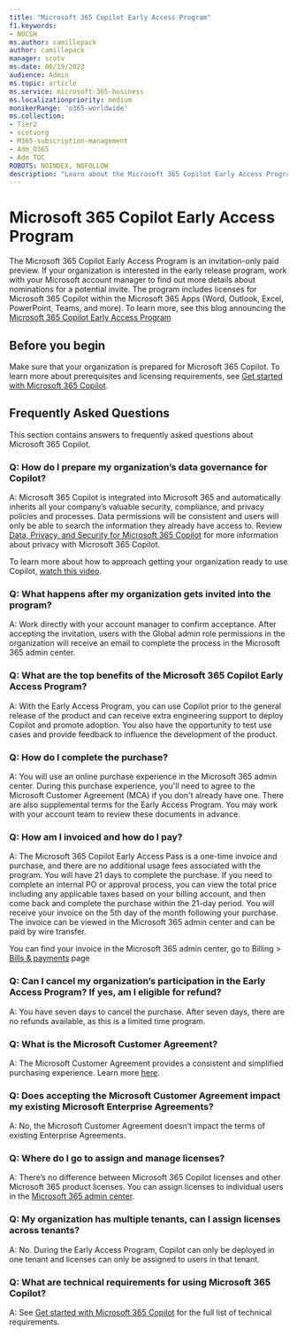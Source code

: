 ```yaml
---
title: "Microsoft 365 Copilot Early Access Program"
f1.keywords:
- NOCSH
ms.author: camillepack
author: camillepack
manager: scotv
ms.date: 06/19/2023
audience: Admin
ms.topic: article
ms.service: microsoft-365-business
ms.localizationpriority: medium
monikerRange: 'o365-worldwide'
ms.collection: 
- Tier2
- scotvorg
- M365-subscription-management 
- Adm_O365
- Adm_TOC
ROBOTS: NOINDEX, NOFOLLOW
description: "Learn about the Microsoft 365 Copilot Early Access Program."
---
```


# Microsoft 365 Copilot Early Access Program

The Microsoft 365 Copilot Early Access Program is an invitation-only paid preview. If your organization is interested in the early release program, work with your Microsoft account manager to find out more details about nominations for a potential invite. The program includes licenses for Microsoft 365 Copilot within the Microsoft 365 Apps (Word, Outlook, Excel, PowerPoint, Teams, and more). To learn more, see this blog announcing the [Microsoft 365 Copilot Early Access Program](https://www.microsoft.com/microsoft-365/blog/2023/05/09/introducing-the-microsoft-365-copilot-early-access-program-and-new-capabilities-in-copilot/)

## Before you begin

Make sure that your organization is prepared for Microsoft 365 Copilot. To learn more about prerequisites and licensing requirements, see [Get started with Microsoft 365 Copilot](m365-copilot-setup.md).

## Frequently Asked Questions

This section contains answers to frequently asked questions about Microsoft 365 Copilot.

### Q: How do I prepare my organization’s data governance for Copilot?

A: Microsoft 365 Copilot is integrated into Microsoft 365 and automatically inherits all your company’s valuable security, compliance, and privacy policies and processes. Data permissions will be consistent and users will only be able to search the information they already have access to. Review [Data, Privacy, and Security for Microsoft 365 Copilot](/DeployOffice/privacy/microsoft-365-copilot) for more information about privacy with Microsoft 365 Copilot. 

To learn more about how to approach getting your organization ready to use Copilot, [watch this video](https://www.youtube.com/watch?v=oeX0lsMA69U).

### Q: What happens after my organization gets invited into the program?

A: Work directly with your account manager to confirm acceptance. After accepting the invitation, users with the Global admin role permissions in the organization will receive an email to complete the process in the Microsoft 365 admin center.

### Q: What are the top benefits of the Microsoft 365 Copilot Early Access Program?

A: With the Early Access Program, you can use Copilot prior to the general release of the product and can receive extra engineering support to deploy Copilot and promote adoption. You also have the opportunity to test use cases and provide feedback to influence the development of the product.

### Q: How do I complete the purchase?

A: You will use an online purchase experience in the Microsoft 365 admin center. During this purchase experience, you'll need to agree to the Microsoft Customer Agreement (MCA) if you don't already have one. There are also supplemental terms for the Early Access Program. You may work with your account team to review these documents in advance.

### Q: How am I invoiced and how do I pay? 

A: The Microsoft 365 Copilot Early Access Pass is a one-time invoice and purchase, and there are no additional usage fees associated with the program. You will have 21 days to complete the purchase. If you need to complete an internal PO or approval process, you can view the total price including any applicable taxes based on your billing account, and then come back and complete the purchase within the 21-day period. You will receive your invoice on the 5th day of the month following your purchase. The invoice can be viewed in the Microsoft 365 admin center and can be paid by wire transfer.

You can find your invoice in the Microsoft 365 admin center, go to Billing > [Bills & payments](https://admin.microsoft.com/Adminportal/Home?#/billoverview/invoice-list) page

### Q: Can I cancel my organization’s participation in the Early Access Program? If yes, am I eligible for refund?  

A: You have seven days to cancel the purchase. After seven days, there are no refunds available, as this is a limited time program.

### Q: What is the Microsoft Customer Agreement?

A: The Microsoft Customer Agreement provides a consistent and simplified purchasing experience. Learn more [here](https://www.microsoft.com/Licensing/how-to-buy/microsoft-customer-agreement).

### Q: Does accepting the Microsoft Customer Agreement impact my existing Microsoft Enterprise Agreements?

A: No, the Microsoft Customer Agreement doesn’t impact the terms of existing Enterprise Agreements.

### Q: Where do I go to assign and manage licenses?

A: There’s no difference between Microsoft 365 Copilot licenses and other Microsoft 365 product licenses. You can assign licenses to individual users in the [Microsoft 365 admin center](https://admin.microsoft.com/adminportal/home?#/homepage).

### Q: My organization has multiple tenants, can I assign licenses across tenants?

A: No. During the Early Access Program, Copilot can only be deployed in one tenant and licenses can only be assigned to users in that tenant.

### Q: What are technical requirements for using Microsoft 365 Copilot?

A: See [Get started with Microsoft 365 Copilot](m365-copilot-setup.md) for the full list of technical requirements. 
